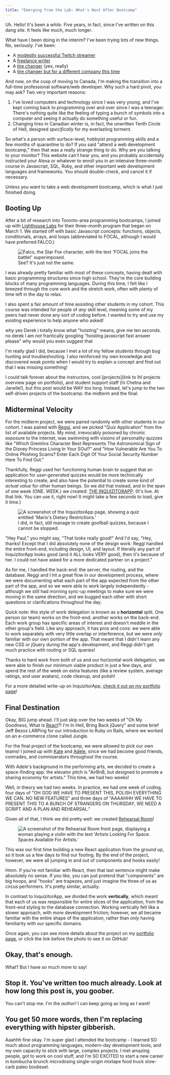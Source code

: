 ```yaml
---
title: "Emerging from the Lab: What's Next After Bootcamp"
---
```


Uh. Hello! It's been a _while_. Five years, in fact, since I've written on this dang site. It feels like much, much longer.

What have I been doing in the interim? I've been trying lots of new things. No, seriously. I've been:

- A [modestly successful Twitch streamer](link!)
- A [freelance writer](link!)
- A [tire changer](link?) (yes, really)
- A [tire changer but for a different company this time](link?)

And now, on the cusp of moving to Canada, I'm making the transition into a full-time professional software/web developer. Why such a hard pivot, you may ask? Two very important reasons:

1. I've loved computers and technology since I was very young, and I've kept coming back to programming over and over since I was a teenager. There's nothing quite like the feeling of typing a bunch of symbols into a computer and seeing it actually do something useful or fun.
2. Changing tires in Canadian winter is, in fact, the unwritten Tenth Circle of Hell, designed _specifically_ for my everlasting torment.

So what's a person with surface-level, hobbyist programming skills and a few months of quarantine to do? If you said "attend a web development bootcamp," then that was a really strange thing to do. Why are you talking to your monitor? This website can't hear you, and you probably accidentally instructed your Alexa or whatever to enroll you in an intensive three-month course in Javascript, SQL, Ruby, and other important web development languages and frameworks. You should double-check, and cancel it if necessary.

Unless you _want_ to take a web development bootcamp, which is what I just finished doing.

## Booting Up

After a bit of research into Toronto-area programming bootcamps, I joined up with [Lighthouse Labs](link!) for their three-month program that began on March 1. We started off with basic Javascript concepts: functions, objects, conditionals, arrays, and loops (abbreviated to FOCAL, although I would have preferred FALCO.)

<figure class="align-center">
  <img title="pew pew pew" alt="Falco, the Star Fox character, with the text 'FOCAL joins the battle!' superimposed." src="{{ site.baseurl }}/assets/falco-focal.png"/>
  <figcaption>See? It's just not the same.</figcaption>
</figure>

I was already pretty familiar with most of these concepts, having dealt with basic programming structures since high school. They're the core building blocks of many programming languages. During this time, I felt like I breezed through the core work and the stretch work, often with plenty of time left in the day to relax.

I also spent a fair amount of time assisting other students in my cohort. This course was intended for people of _any_ skill level, meaning some of my peers had never done any sort of coding before. I wanted to try and use my existing experience to help anyone who asked!

<aside class="aside-right">
why yes Derek i totally know what "hoisting" means, give me ten seconds. no derek I am <em>not</em> frantically googling "hoisting javascript fast answer please" why would you even suggest that
</aside>

I'm really glad I did, because I met a lot of my fellow students through bug hunting and troubleshooting. I also reinforced my own knowledge and discovered weak points when I would try to explain a concept and find out that I was missing something!

I could talk forever about the instructors, cool [projects](link to lhl projects overview page on portfolio), and student support staff (hi Chetna and Janelle!), but this post would be WAY too long. Instead, let's jump to the two self-driven projects of the bootcamp: the midterm and the final.

## Midterminal Velocity

For the midterm project, we were paired randomly with other students in our cohort. I was paired with [Reggi](https://github.com/ahhreggi), and we picked "Quiz Application" from the list of available projects. My mind, irrevocably poisoned by chronic exposure to the internet, was swimming with visions of personality quizzes like "Which Gremlins Character Best Represents The Astronomical Sign of the Disney Princess Living In Your SOul?" and "How Vulnerable Are You To Online Phishing Scams? Enter Each Digit Of Your Social Security Number Here To Find Out."

Thankfully, Reggi used her functioning human brain to suggest that an application for _user-generated_ quizzes would be more technically interesting to create, and also have the potential to create some kind of _actual value_ for other human beings. So we did that instead, and in the span of one week (ONE. WEEK.) we created: [THE INQUIZITORAPP](https://inquizitor-app.herokuapp.com/). (It's live. At that link. You can use it, right now! It might take a few seconds to load, give it time.)

<figure class="align-center">
  <img title="Spoiler alert: Mario can eat only fungus. Thankfully, everything in the Mushroom Kingdom, sapients included, is made of fungus, so he never goes hungry." alt="A screenshot of the InquizitorApp page, showing a quiz entitled 'Mario's Dietary Restrictions.'" src="{{ site.baseurl }}/assets/inquizitor-screenshot.png"/>
  <figcaption>I did, in fact, still manage to create goofball quizzes, because I cannot be stopped.</figcaption>
</figure>

"Hey Paul," you might say, "That looks really good!" And I'd say, "Hey, thanks! Except that I did absolutely none of the design work: Reggi handled the entire front-end, including design, UI, and layout. If literally any part of InquizitorApp looks good (and it ALL looks VERY good), then it's because of her. I could not have asked for a more dedicated partner on a project."

As for me, I handled the back-end: the server, the routing, and the database. Reggi and I hit a great flow in our development process, where we were documenting what each part of the app expected from the other part of the app, and so we were able to work largely independently - although we still had morning sync-up meetings to make sure we were moving in the same direction, and we bugged each other with short questions or clarifications throughout the day.

Quick note: this style of work delegation is known as a **horizontal** split. One person (or team) works on the front-end; another works on the back-end. Each work group has specific areas of interest and doesn't meddle in the other group's field. Like any approach, it has pros and cons: we were able to work separately with very little overlap or interference, but we were _only_ familiar with our own portion of the app. That meant that I didn't learn any new CSS or jQuery during the app's development, and Reggi didn't get much practice with routing or SQL queries!

Thanks to hard work from both of us and our horizontal work delegation, we were able to finish our minimum viable product in just a few days, and spend the rest of the week on extra features (like a review system, average ratings, and user avatars), code cleanup, and polish!

For a more detailed write-up on InquizitorApp, [check it out on my portfolio page](TODO-LINK)!

## Final Destination

Okay, BIG jump ahead. I'll just skip over the two weeks of "Oh My Goodness, What Is [React](https://reactjs.org/)?! I'm In Hell, Bring Back jQuery" and some brief Jeff Bezos LARPing for our introduction to Ruby on Rails, where we worked on an e-commerce clone called Jungle.

For the final project of the bootcamp, we were allowed to pick our own teams! I joined up with [Kate](https://github.com/KateIsabelle) and [Adele](https://github.com/MrinalN), since we had become good friends, comrades, and commiserators throughout the course.

With Adele's background in the performing arts, we decided to create a space-finding app: the elevator pitch is "AirBnB, but designed to promote a sharing economy for artists." This time, we had two weeks!

Well, in theory we had two weeks. In practice, we had one week of coding, four days of "OH GOD WE HAVE TO PRESENT THIS, POLISH EVERYTHING WE CAN. NO NEW FEATURES" and three days of "AAAAHHH WE HAVE TO PRESENT THIS TO A BUNCH OF STRANGERS ON THURSDAY, WE NEED A SCRIPT AND A PLAN AND REHEARSAL."

Given all of that, I think we did pretty well: we created [Rehearsal Room](https://github.com/KateIsabelle/rehearsal-room)!

<figure class="align-center">
  <img title="Please note that all violin-practicing spaces come with a surly violin expert who will silently judge your amateur technique." alt="A screenshot of the Rehearsal Room front page, displaying a woman playing a violin with the text 'Artists Looking For Space. Spaces Available For Artists.'" src="{{ site.baseurl }}/assets/rehearsal-room-screenshot.png"/>
</figure>

This was our first time building a new React application from the ground up, so it took us a few days to find our footing. By the end of the project, however, we were all jumping in and out of components and hooks easily!

Hmm. If you're not familiar with React, then that last sentence might make absolutely no sense. If you like, you can just pretend that "components" are big hoops, and "hooks" are trapezes, and just imagine the three of us as circus performers. It's pretty similar, actually.

In contrast to InquizitorApp, we divided the work **vertically**, which meant that each of us was responsible for entire slices of the application, from the front-end styling to the database connection. Working vertically felt like a slower approach, with more development friction; however, we all became familiar with the entire shape of the application, rather than _only_ having familiarity with our specific domains.

Once again, you can see more details about the project on my [portfolio page](TODO-LINK), or click the link before the photo to see it on GitHub!

## Okay, that's enough.

What? But I have so much more to say!

## Stop it. You've written too much already. Look at how long this post is, you goober.

You can't stop me. I'm the _author!_ I can keep going as long as I want!

## You get 50 more words, then I'm replacing everything with hipster gibberish.

Aaahhh fine okay. I'm super glad I attended the bootcamp - I learned SO much about programming languages, modern-day development tools, and my own capacity to stick with large, complex projects. I met amazing people, got to work on cool stuff, and I'm SO EXCITED to start a new career in kombucha brunch microdosing single-origin mixtape food truck slow-carb paleo biodiesel.